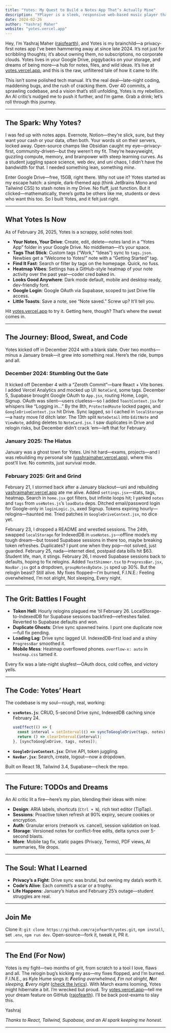 ```yaml
---
title: "Yotes: My Quest to Build a Notes App That’s Actually Mine"
description: "YPlayer is a sleek, responsive web-based music player that lets users effortlessly upload, manage, and enjoy their music files. With features like automatic playback and dynamic album art, it delivers a great experience on both desktop and mobile."
date: 2024-02-26
author: "Yashraj Maher"
website: "yotes.vercel.app"
---
```

Hey, I’m Yashraj Maher ([rajofearth](https://github.com/rajofearth)), and Yotes is my brainchild—a privacy-first notes app I’ve been hammering away at since late 2024. It’s not just for scribbling thoughts; it’s about owning them, no subscriptions, no corporate clouds. Yotes lives in your Google Drive, piggybacks on your storage, and dreams of being more—a hub for notes, files, and wild ideas. It’s live at [yotes.vercel.app](https://yotes.vercel.app), and this is the raw, unfiltered tale of how it came to life.

This isn’t some polished tech manual. It’s the real deal—late-night coding, maddening bugs, and the rush of cracking them. Over 40 commits, a sprawling codebase, and a vision that’s still unfolding, Yotes is my rebellion. An AI critic’s nudged me to push it further, and I’m game. Grab a drink; let’s roll through this journey.

---

## The Spark: Why Yotes?

I was fed up with notes apps. Evernote, Notion—they’re slick, sure, but they want your cash or your data, often both. Your words sit on their servers, locked away. Open-source champs like Obsidian caught my eye—privacy-first, community-driven—but they weren’t my fit. They’re heavyweight, guzzling compute, memory, and brainpower with steep learning curves. As a student juggling space science, web dev, and uni chaos, I didn’t have the bandwidth for that. I needed something lean, something *mine*.

Enter Google Drive—free, 15GB, right there. Why not use it? Yotes started as my escape hatch: a simple, dark-themed app (think JetBrains Mono and Tailwind CSS) to stash notes in my Drive. No fluff, just function. But it clicked—mathematically, there’s gotta be others like me, students or devs who want this too. So I built Yotes, and it felt just right.

---

## What Yotes Is Now

As of February 26, 2025, Yotes is a scrappy, solid notes tool:

- **Your Notes, Your Drive**: Create, edit, delete—notes land in a “Yotes App” folder in your Google Drive. No middleman—it’s your space.
- **Tags That Stick**: Custom tags (“Work,” “Ideas”) sync to `tags.json`. Newbies get a “Welcome to Yotes!” note with a “Getting Started” tag.
- **Find It Fast**: Search or filter by tags on the homepage. Quick, no fuss.
- **Heatmap Vibes**: Settings has a GitHub-style heatmap of your note activity over the past year—coder cred baked in.
- **Looks Good Anywhere**: Dark mode default, mobile and desktop ready, dev-friendly font.
- **Google Login**: Google OAuth via Supabase, scoped to just Drive file access.
- **Little Toasts**: Save a note, see “Note saved.” Screw up? It’ll tell you.

Hit [yotes.vercel.app](https://yotes.vercel.app) to try it. Getting here, though? That’s where the sweat comes in.

---

## The Journey: Blood, Sweat, and Code

Yotes kicked off in December 2024 with a blank slate. Over two months—minus a January break—it grew into something real. Here’s the ride, bumps and all.

### December 2024: Stumbling Out the Gate

It kicked off December 4 with a “Zeroth Commit”—bare React + Vite bones. I added Vercel Analytics and mocked up UI: `NoteCard`, some tags. December 5, Supabase brought Google OAuth to `App.jsx`, routing Home, Login, Signup. OAuth was silent—users clueless—so I added `ToastContext.jsx` for whispers like “Logging in…” By the 8th, `ProtectedRoute` locked pages, and `GoogleDriveContext.jsx` hit Drive. Sync lagged, so I cached in `localStorage`—a hasty move I’d ditch later. The 13th split `NoteDetail` into `EditNote` and `ViewNote`, adding deletes to `NoteCard.jsx`. I saw duplicates in Drive and relogin risks, but December didn’t crack ‘em—left that for February.

### January 2025: The Hiatus

January was a ghost town for Yotes. Uni hit hard—exams, projects—and I was rebuilding my personal site ([yashrajmaher.vercel.app](https://yashrajmaher.vercel.app)), where this post’ll live. No commits, just survival mode.

### February 2025: Grit and Grind

February 21, I stormed back after a January blackout—uni and rebuilding [yashrajmaher.vercel.app](https://yashrajmaher.vercel.app) ate me alive. Added `settings.jsx`—stats, tags, heatmap. Search in `home.jsx` got filters, but infinite loops hit; I yanked `notes` and `tags` from `useNotes.js`’s `loadData` deps. Ditched email/password login for Google-only in `loginLogic.js`, axed Signup. Tokens expiring hourly—relogins—haunted me. Tried patches in `GoogleDriveContext.jsx`, no dice yet.

February 23, I dropped a README and wrestled sessions. The 24th, swapped `localStorage` for IndexedDB in `useNotes.js`—offline mode’s my tough dream—but tossed Supabase sessions in there too, maybe breaking token refreshes. Duplicates? I punt one when they pop—not solved, just guarded. February 25, nada—internet died, postpaid data bills hit $63. Student life, man, it stings. February 26, I moved Supabase sessions back to defaults, hoping to fix relogins. Added `TextShimmer.tsx` to `ProgressBar.jsx`, `NavBar.jsx` got a dropdown, `groupNotesByDate.js` sped up 30%. But the relogin beast? Still alive. My fixes flopped—I’m burned, F.I.N.E.: Feeling overwhelmed, I’m not alright, Not sleeping, Every night.

---

## The Grit: Battles I Fought

- **Token Hell**: Hourly relogins plagued me ‘til February 26. LocalStorage-to-IndexedDB for Supabase sessions backfired—refreshes failed. Reverted to Supabase defaults and won.
- **Duplicate Ghosts**: Drive sync spawned twins. I punt one duplicate now—full fix pending.
- **Loading Lag**: Drive sync lagged UI. IndexedDB-first load and a shiny `ProgressBar` smoothed it.
- **Mobile Mess**: Heatmap overflowed phones. `overflow-x: auto` in `heatmap.css` tamed it.

Every fix was a late-night slugfest—OAuth docs, cold coffee, and victory yells.

---

## The Code: Yotes’ Heart

The codebase is my soul—rough, real, working:
- **`useNotes.js`**: CRUD, 5-second Drive sync, IndexedDB caching since February 24.
  ```javascript
  useEffect(() => {
    const interval = setInterval(() => syncToGoogleDrive(tags, notes), 5000);
    return () => clearInterval(interval);
  }, [syncToGoogleDrive, tags, notes]);
  ```
- **`GoogleDriveContext.jsx`**: Drive API, token juggling.
- **`NavBar.jsx`**: Search, create, logout—now a dropdown.

Built on React 18, Tailwind 3.4, Supabase—check the repo.

---

## The Future: TODOs and Dreams

An AI critic lit a fire—here’s my plan, blending their ideas with mine:
- **Design**: ARIA labels, shortcuts (`Ctrl + N`), rich text editor (TipTap).
- **Sessions**: Proactive token refresh at 90% expiry, secure cookies or encryption.
- **Auth**: Granular errors (network vs. cancel), session validation on load.
- **Storage**: Versioned notes for conflict-free edits, delta syncs over 5-second blasts.
- **More**: Mobile tag fix, static pages (Privacy, Terms), PDF views, AI summaries, file drops.

---

## The Soul: What I Learned

- **Privacy’s a Fight**: Drive sync was brutal, but owning my data’s worth it.
- **Code’s Alive**: Each commit’s a scar or a trophy.
- **Life Happens**: January’s hiatus and February 25’s outage—student struggles are real.

---

## Join Me

Clone it: `git clone https://github.com/rajofearth/yotes.git`, `npm install`, set `.env`, `npm run dev`. Open-source—fork it, tweak it, PR it.

---

## The End (For Now)

Yotes is my fight—two months of grit, from scratch to a tool I love, flaws and all. The relogin bug’s kicking my ass—my fixes flopped, and I’m burned. F.I.N.E., as Kyle Hume sings it: ***F**eeling overwhelmed, **I**’m not alright, **N**ot sleeping, **E**very night* ([check the lyrics](https://genius.com/Kyle-hume-fine-lyrics)). With March exams looming, Yotes might hibernate a bit. I’m wrecked but proud. Try [yotes.vercel.app](https://yotes.vercel.app)—tell me your dream feature on GitHub ([rajofearth](https://github.com/rajofearth)). I’ll be back post-exams to slay this.

Yashraj

*Thanks to React, Tailwind, Supabase, and an AI spark keeping me honest.*

---
